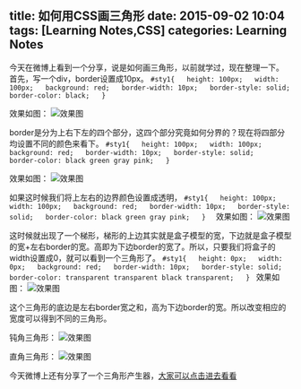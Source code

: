title: 如何用CSS画三角形
date: 2015-09-02 10:04
tags: [Learning Notes,CSS]
categories: Learning Notes 
---

今天在微博上看到一个分享，说是如何画三角形，以前就学过，现在整理一下。
首先，写一个div，border设置成10px。
    ```
    #sty1{  
        height: 100px;  
        width: 100px;  
        background: red;  
        border-width: 10px;  
        border-style: solid;  
        border-color: black;  
    }  
    ```

效果如图：
![效果图](http://img.blog.csdn.net/20150902100846899?watermark/2/text/aHR0cDovL2Jsb2cuY3Nkbi5uZXQv/font/5a6L5L2T/fontsize/400/fill/I0JBQkFCMA==/dissolve/70/gravity/Center)

border是分为上右下左的四个部分，这四个部分究竟如何分界的？现在将四部分均设置不同的颜色来看下。
    ```
    #sty1{  
        height: 100px;  
        width: 100px;  
        background: red;  
        border-width: 10px;  
        border-style: solid;  
        border-color: black green gray pink;  
    }  
    ```

效果如图：
![效果图](http://img.blog.csdn.net/20150902101103429?watermark/2/text/aHR0cDovL2Jsb2cuY3Nkbi5uZXQv/font/5a6L5L2T/fontsize/400/fill/I0JBQkFCMA==/dissolve/70/gravity/Center)

如果这时候我们将上左右的边界颜色设置成透明，
    ```
    #sty1{  
        height: 100px;  
        width: 100px;  
        background: red;  
        border-width: 10px;  
        border-style: solid;  
        border-color: black green gray pink;  
    }  
    ```
效果如图：
![效果图](http://img.blog.csdn.net/20150902101322739?watermark/2/text/aHR0cDovL2Jsb2cuY3Nkbi5uZXQv/font/5a6L5L2T/fontsize/400/fill/I0JBQkFCMA==/dissolve/70/gravity/Center)

这时候就出现了一个梯形，梯形的上边其实就是盒子模型的宽，下边就是盒子模型的宽+左右border的宽。高即为下边border的宽了。所以，只要我们将盒子的width设置成0，就可以看到一个三角形了。
    ```
    #sty1{  
        height: 0px;  
        width: 0px;  
        background: red;  
        border-width: 10px;  
        border-style: solid;  
        border-color: transparent transparent black transparent;  
    } 
    ```
效果如图：
![效果图](http://img.blog.csdn.net/20150902101322739?watermark/2/text/aHR0cDovL2Jsb2cuY3Nkbi5uZXQv/font/5a6L5L2T/fontsize/400/fill/I0JBQkFCMA==/dissolve/70/gravity/Center)

这个三角形的底边是左右border宽之和，高为下边border的宽。所以改变相应的宽度可以得到不同的三角形。

钝角三角形：
![效果图](http://img.blog.csdn.net/20150902101802180?watermark/2/text/aHR0cDovL2Jsb2cuY3Nkbi5uZXQv/font/5a6L5L2T/fontsize/400/fill/I0JBQkFCMA==/dissolve/70/gravity/Center)

直角三角形：
![效果图](http://img.blog.csdn.net/20150902101842135?watermark/2/text/aHR0cDovL2Jsb2cuY3Nkbi5uZXQv/font/5a6L5L2T/fontsize/400/fill/I0JBQkFCMA==/dissolve/70/gravity/Center)

今天微博上还有分享了一个三角形产生器，[大家可以点击进去看看](http://apps.eky.hk/css-triangle-generator/zh-hant)